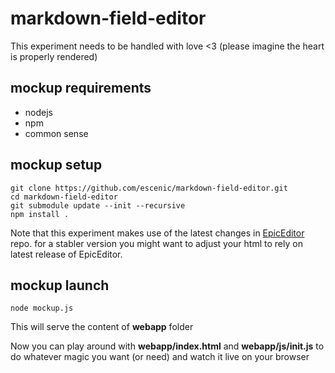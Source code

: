 # markdown-field-editor

This experiment needs to be handled with love <3 (please imagine the heart is properly rendered)

## mockup requirements

* nodejs
* npm
* common sense

## mockup setup

```
git clone https://github.com/escenic/markdown-field-editor.git
cd markdown-field-editor
git submodule update --init --recursive
npm install .
```

Note that this experiment makes use of the latest changes in [EpicEditor](https://github.com/OscarGodson/EpicEditor) repo. for a stabler version you might want to adjust your html to rely on latest release of EpicEditor.

## mockup launch

```
node mockup.js
```

This will serve the content of **webapp** folder

Now you can play around with **webapp/index.html** and **webapp/js/init.js** to do whatever
magic you want (or need) and watch it live on your browser

